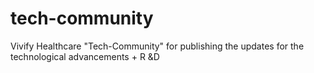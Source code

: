 # tech-community
Vivify Healthcare "Tech-Community" for publishing the updates for the technological advancements + R &amp;D
